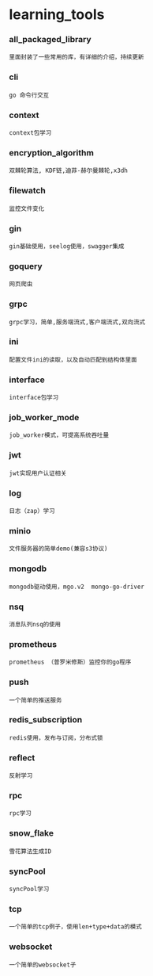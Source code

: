 # learning_tools

### all_packaged_library 
    里面封装了一些常用的库，有详细的介绍，持续更新

### cli 
    go 命令行交互

### context
    context包学习

### encryption_algorithm
    双棘轮算法, KDF链,迪菲-赫尔曼棘轮,x3dh

### filewatch
    监控文件变化

### gin
    gin基础使用，seelog使用，swagger集成

### goquery
    网页爬虫

### grpc
    grpc学习，简单,服务端流式,客户端流式,双向流式
    
### ini
    配置文件ini的读取，以及自动匹配到结构体里面

### interface
    interface包学习

### job_worker_mode
    job_worker模式，可提高系统吞吐量
    
### jwt
    jwt实现用户认证相关

### log
    日志（zap）学习

### minio
    文件服务器的简单demo(兼容s3协议)
    
### mongodb
    mongodb驱动使用，mgo.v2  mongo-go-driver
    
### nsq
    消息队列nsq的使用

### prometheus
    prometheus （普罗米修斯）监控你的go程序

### push
    一个简单的推送服务

### redis_subscription
    redis使用，发布与订阅，分布式锁

### reflect
    反射学习

### rpc
    rpc学习
    
### snow_flake
    雪花算法生成ID

### syncPool
    syncPool学习
    
### tcp
    一个简单的tcp例子，使用len+type+data的模式

### websocket
    一个简单的websocket子
